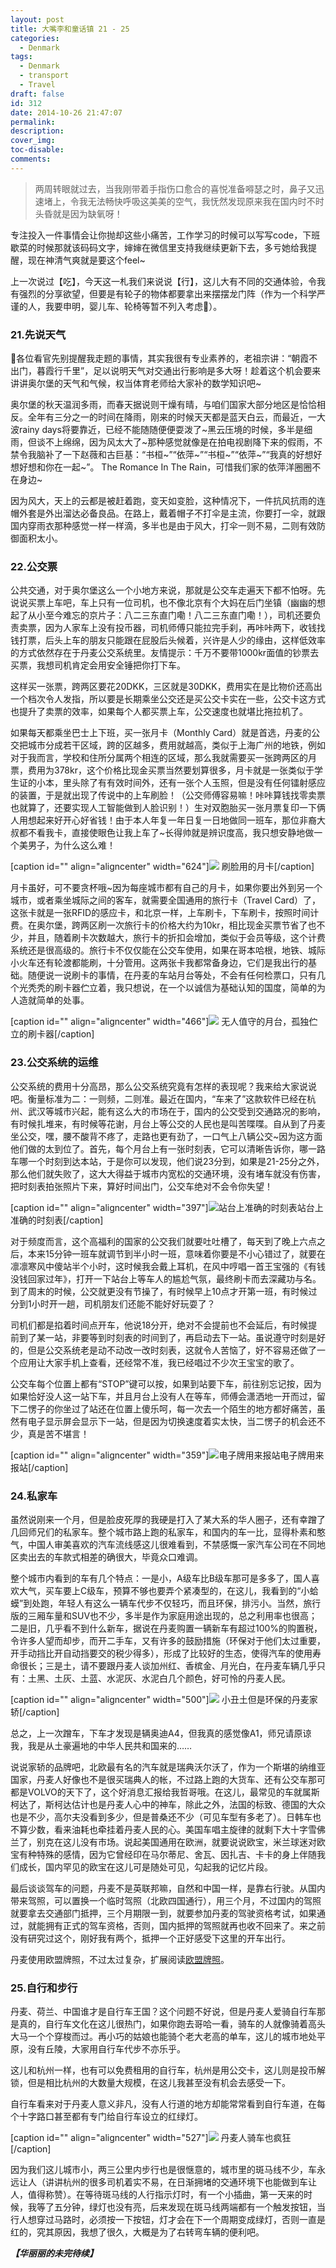 ```yaml
---
layout: post
title: 大嘴李和童话镇 21 - 25
categories:
  - Denmark
tags:
  - Denmark
  - transport
  - Travel
draft: false
id: 312
date: 2014-10-26 21:47:07
permalink:
description:
cover_img:
toc-disable:
comments:
---
```


> 两周转眼就过去，当我刚带着手指伤口愈合的喜悦准备嘚瑟之时，鼻子又迅速堵上，令我无法畅快呼吸这美美的空气，我怃然发现原来我在国内时不时头昏就是因为缺氧呀！

专注投入一件事情会让你抛却这些小痛苦，工作学习的时候可以写写code，下班歇菜的时候那就该码码文字，婶婶在微信里支持我继续更新下去，多亏她给我提醒，现在神清气爽就是要这个feel~

上一次说过【吃】，今天这一札我们来说说【行】，这儿大有不同的交通体验，令我有强烈的分享欲望，但要是有轮子的物体都要拿出来摆摆龙门阵（作为一个科学严谨的人，我要申明，婴儿车、轮椅等暂不列入考虑）。

### 21.先说天气

各位看官先别提醒我走题的事情，其实我很有专业素养的，老祖宗讲：“朝霞不出门，暮霞行千里”，足以说明天气对交通出行影响是多大呀！趁着这个机会要来讲讲奥尔堡的天气和气候，权当体育老师给大家补的数学知识吧~

奥尔堡的秋天温润多雨，而春天据说则干燥有晴，与咱们国家大部分地区是恰恰相反。全年有三分之一的时间在降雨，刚来的时候天天都是蓝天白云，而最近，一大波rainy days将要靠近，已经不能随随便便耍泼了~黑云压境的时候，多半是细雨，但谈不上绵绵，因为风太大了~那种感觉就像是在拍电视剧降下来的假雨，不禁令我脑补了一下赵薇和古巨基：“书桓~”“依萍~”“书桓~”“依萍~”“我真的好想好想好想和你在一起~”。 The Romance In The Rain，可惜我们家的依萍洋圈圈不在身边~

因为风大，天上的云都是被赶着跑，变天如变脸，这种情况下，一件抗风抗雨的连帽外套是外出溜达必备良品。在路上，戴着帽子不打伞是主流，你要打一伞，就跟国内穿雨衣那种感觉一样一样滴，多半也是由于风大，打伞一则不易，二则有效防御面积太小。

### 22.公交票

公共交通，对于奥尔堡这么一个小地方来说，那就是公交车走遍天下都不怕呀。先说说买票上车吧，车上只有一位司机，也不像北京有个大妈在后门坐镇（幽幽的想起了从小至今难忘的京片子：八二三东直门嘞！八二三东直门嘞！），司机还要负责卖票，因为人家车上没有投币器，司机师傅只能拉完手刹，再咔咔两下，收钱找钱打票，后头上车的朋友只能跟在屁股后头候着，兴许是人少的缘由，这样低效率的方式依然存在于丹麦公交系统里。友情提示：千万不要带1000kr面值的钞票去买票，我想司机肯定会用安全锤把你打下车。

这样买一张票，跨两区要花20DKK，三区就是30DKK，费用实在是比物价还高出一个档次令人发指，所以要是长期乘坐公交还是买公交卡实在一些，公交卡这方式也提升了卖票的效率，如果每个人都买票上车，公交速度也就堪比拖拉机了。

如果每天都乘坐巴士上下班，买一张月卡（Monthly Card）就是首选，丹麦的公交把城市分成若干区域，跨的区越多，费用就越高，类似于上海广州的地铁，例如对于我而言，学校和住所分属两个相连的区域，那么我就需要买一张跨两区的月票，费用为378kr，这个价格比现金买票当然要划算很多，月卡就是一张类似于学生证的小本，里头除了有有效时间外，还有一张个人玉照，但是没有任何镭射感应的装置，于是就出现了传说中的上车刷脸！（公交师傅容易嘛！咔咔算钱找零卖票也就算了，还要实现人工智能做到人脸识别！）生对双胞胎买一张月票复印一下俩人用想起来好开心好省钱！由于本人年复一年日复一日地做同一班车，那位非裔大叔都不看我卡，直接使眼色让我上车了~长得帅就是辨识度高，我只想安静地做一个美男子，为什么这么难！

[caption id="" align="aligncenter" width="624"]![](http://blog.longaspire.com/wp-content/uploads/2015/12/Scandinavia-Standard-Klippekort-Monthly-Pass-Periodekort-Transport-Tickets-in-Copenhagen-624x3501.jpg) 刷脸用的月卡[/caption]

月卡虽好，可不要贪杯哦~因为每座城市都有自己的月卡，如果你要出外到另一个城市，或者乘坐城际之间的客车，就需要全国通用的旅行卡（Travel Card）了，这张卡就是一张RFID的感应卡，和北京一样，上车刷卡，下车刷卡，按照时间计费。在奥尔堡，跨两区刷一次旅行卡的价格大约为10kr，相比现金买票节省了也不少，并且，随着刷卡次数越大，旅行卡的折扣会增加，类似于会员等级，这个计费系统还是很高级的。旅行卡不仅仅能在公交车使用，如果在哥本哈根，地铁、城际小火车还有轮渡都能刷，十分管用。这两张卡我都常备身边，它们是我出行的基础。随便说一说刷卡的事情，在丹麦的车站月台等处，不会有任何检票口，只有几个光秃秃的刷卡器伫立着，我只想说，在一个以诚信为基础认知的国度，简单的为人造就简单的处事。

[caption id="" align="aligncenter" width="466"]![](http://blog.longaspire.com/wp-content/uploads/2015/12/IMG_0236.jpg) 无人值守的月台，孤独伫立的刷卡器[/caption]

### 23.公交系统的运维

公交系统的费用十分高昂，那么公交系统究竟有怎样的表现呢？我来给大家说说吧。衡量标准为二：一则频，二则准。最近在国内，“车来了”这款软件已经在杭州、武汉等城市兴起，能有这么大的市场在于，国内的公交受到交通路况的影响，有时候扎堆来，有时候等花谢，月台上等公交的人民也是叫苦喋喋。自从到了丹麦坐公交，嘿，腰不酸背不疼了，走路也更有劲了，一口气上八辆公交~因为这方面他们做的太到位了。首先，每个月台上有一张时刻表，它可以清晰告诉你，哪一路车哪一个时刻到达本站，于是你可以发现，他们说23分到，如果是21-25分之外，那么他们就失败了，这大大得益于城市内宽松的交通环境，没有堵车就没有伤害，把时刻表拍张照片下来，算好时间出门，公交车绝对不会令你失望！

[caption id="" align="aligncenter" width="397"]![站台上准确的时刻表](http://blog.longaspire.com/wp-content/uploads/2015/12/20140914_93752_IMG_2018.jpg)站台上准确的时刻表[/caption]

对于频度而言，这个高福利的国家的公交我们就要吐吐槽了，每天到了晚上六点之后，本来15分钟一班车就调节到半小时一班，意味着你要是不小心错过了，就要在凛凛寒风中傻站半个小时，这时候我会戴上耳机，在风中哼唱一首王宝强的《有钱没钱回家过年》，打开一下站台上等车人的尴尬气氛，最终刷卡而去深藏功与名。到了周末的时候，公交就更没有节操了，有时候早上10点才开第一班，有时候过分到1小时开一趟，司机朋友们还能不能好好玩耍了？

司机们都是掐着时间点开车，他说18分开，绝对不会提前也不会延后，有时候提前到了某一站，非要等到时刻表的时间到了，再启动去下一站。虽说遵守时刻是好的，但是公交系统老是动不动改一改时刻表，这就令人苦恼了，好不容易还做了一个应用让大家手机上查看，还经常不准，我已经唱过不少次王宝宝的歌了。

公交车每个位置上都有“STOP”键可以按，如果到站要下车，前往别忘记按，因为如果恰好没人这一站下车，并且月台上没有人在等车，师傅会潇洒地一开而过，留下二愣子的你坐过了站还在位置上傻乐呵，每一次去一个陌生的地方都好痛苦，虽然有电子显示屏会显示下一站，但是因为切换速度着实太快，当二愣子的机会还不少，真是苦不堪言！

[caption id="" align="aligncenter" width="359"]![电子牌用来报站](http://blog.longaspire.com/wp-content/uploads/2015/12/20140913_93523_IMG_2009.jpg)电子牌用来报站[/caption]

### 24.私家车

虽然说刚来一个月，但是脸皮死厚的我硬是打入了某大系的华人圈子，还有幸蹭了几回师兄们的私家车。整个城市路上跑的私家车，和国内的车一比，显得朴素和憨气，中国人审美喜欢的汽车流线感这儿很难看到，不禁感慨一家汽车公司在不同地区卖出去的车款式相差的确很大，毕竟众口难调。

整个城市内看到的车有几个特点：一是小，A级车比B级车那可是多多了，国人喜欢大气，买车要上C级车，预算不够也要弄个紧凑型的，在这儿，我看到的“小蛤蟆”到处跑，年轻人有这么一辆车代步不仅轻巧，而且环保，排污小。当然，旅行版的三厢车量和SUV也不少，多半是作为家庭用途出现的，总之利用率也很高；二是旧，几乎看不到什么新车，据说在丹麦购置一辆新车有超过100%的购置税，令许多人望而却步，而开二手车，又有许多的鼓励措施（环保对于他们太过重要，开手动挡比开自动挡要交的税少得多），形成了比较好的生态，使得汽车的使用寿命很长；三是土，请不要跟丹麦人谈加州红、香槟金、月光白，在丹麦车辆几乎只有：土黑、土灰、土蓝、水泥灰、水泥白几个颜色，好可怜的丹麦人民。

[caption id="" align="aligncenter" width="500"]![](http://blog.longaspire.com/wp-content/uploads/2015/12/ForedEscort.jpg) 小丑土但是环保的丹麦家轿[/caption]

总之，上一次蹭车，下车才发现是辆奥迪A4，但我真的感觉像A1，师兄请原谅我，我是从土豪遍地的中华人民共和国来的……

说说家轿的品牌吧，北欧最有名的汽车就是瑞典沃尔沃了，作为一个斯堪的纳维亚国家，丹麦人好像也不是很买瑞典人的帐，不过路上跑的大货车、还有公交车那可都是VOLVO的天下了，这个好消息汇报给我哲哥哦。在这儿，最常见的车就属斯柯达了，斯柯达估计也是丹麦人心中的神车，除此之外，法国的标致、德国的大众也是不少，高尔夫没看到多少，但是普桑还不少（可见车型有多老了）。日韩车也不算少数，看来油耗也牵挂着丹麦人民的心。美国车唱主旋律的就剩下大十字雪佛兰了，别克在这儿没有市场。说起美国通用在欧洲，就要说说欧宝，米兰球迷对欧宝有种特殊的感情，因为它曾经印在马尔蒂尼、舍瓦、因扎吉、卡卡的身上伴随我们成长，国内罕见的欧宝在这儿可是随处可见，勾起我的记忆片段。

最后谈谈驾车的问题，丹麦不是英联邦嘛，自然和中国一样，是靠右行驶。从国内带来驾照，可以置换一个临时驾照（北欧四国通行），用三个月，不过国内的驾照就要拿去交通部门抵押，三个月期限一到，就要参加丹麦的驾驶资格考试，如果通过，就能拥有正式的驾车资格，否则，国内抵押的驾照就再也收不回来了。来之前没有研究过这个，刚好我有两个，抵押一个正好感受下这里的开车出行。

丹麦使用欧盟牌照，不过太过复杂，扩展阅读[欧盟牌照](http://zh.wikipedia.org/wiki/%E6%AC%A7%E7%9B%9F%E8%BD%A6%E8%BE%86%E5%8F%B7%E7%89%8C)。

### 25.自行和步行

丹麦、荷兰、中国谁才是自行车王国？这个问题不好说，但是丹麦人爱骑自行车那是真的，自行车文化在这儿很热门，如果你跑去哥哈一看，骑车的人就像骑着高头大马一个个穿梭而过。再小巧的姑娘也能骑个老大老高的单车，这儿的城市地处平原，没有丘陵，大家用自行车代步不亦乐乎。

这儿和杭州一样，也有可以免费租用的自行车，杭州是用公交卡，这儿则是投币解锁，但是相比杭州的大数量大规模，在这儿我甚至没有机会去感受一下。

自行车看来对于丹麦人意义非凡，没有人行道的地方却能常常看到自行车道，在每个十字路口甚至都有专门给自行车设立的红绿灯。

[caption id="" align="aligncenter" width="527"]![](http://blog.longaspire.com/wp-content/uploads/2015/12/cycling-in-Denmark-7.jpg) 丹麦人骑车也疯狂[/caption]

因为我们这儿城市小，两三公里内步行也是很惬意的，城市里的斑马线不少，车永远让人（讲讲杭州的很多司机着实不易，在日渐拥堵的交通环境下也能做到车让人，值得称赞）。在等待斑马线的人行指示灯时，有一个小插曲，第一天来的时候，我等了五分钟，绿灯也没有亮，后来发现在斑马线两端都有一个触发按钮，当行人想穿过马路时，必须按一下按钮，灯才会在下一个周期变成绿灯，否则一直是红的，究其原因，我想了很久，大概是为了右转弯车辆的便利吧。

**_【华丽丽的未完待续】_**